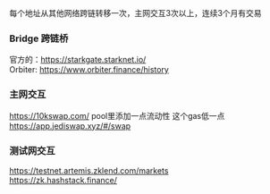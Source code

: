 每个地址从其他网络跨链转移一次，主网交互3次以上，连续3个月有交易

### Bridge 跨链桥
官方的：https://starkgate.starknet.io/  
Orbiter: https://www.orbiter.finance/history  

### 主网交互
https://10kswap.com/ 
pool里添加一点流动性 这个gas低一点   
https://app.jediswap.xyz/#/swap

### 测试网交互 
https://testnet.artemis.zklend.com/markets  
https://zk.hashstack.finance/  

